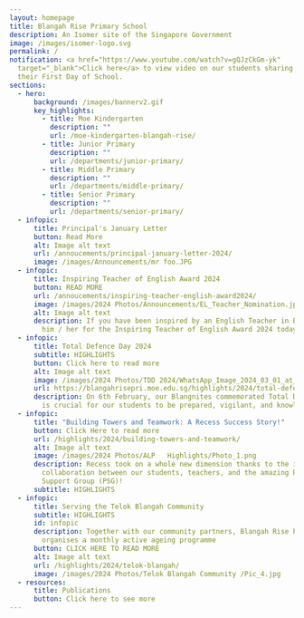 ```yaml
---
layout: homepage
title: Blangah Rise Primary School
description: An Isomer site of the Singapore Government
image: /images/isomer-logo.svg
permalink: /
notification: <a href="https://www.youtube.com/watch?v=gQJzCkGm-yk"
  target="_blank">Click here</a> to view video on our students sharing about
  their First Day of School.
sections:
  - hero:
      background: /images/bannerv2.gif
      key_highlights:
        - title: Moe Kindergarten
          description: ""
          url: /moe-kindergarten-blangah-rise/
        - title: Junior Primary
          description: ""
          url: /departments/junior-primary/
        - title: Middle Primary
          description: ""
          url: /departments/middle-primary/
        - title: Senior Primary
          description: ""
          url: /departments/senior-primary/
  - infopic:
      title: Principal's January Letter
      button: Read More
      alt: Image alt text
      url: /annoucements/principal-january-letter-2024/
      image: /images/Announcements/mr foo.JPG
  - infopic:
      title: Inspiring Teacher of English Award 2024
      button: READ MORE
      url: /annoucements/inspiring-teacher-english-award2024/
      image: /images/2024 Photos/Announcements/EL_Teacher_Nomination.jpg
      alt: Image alt text
      description: If you have been inspired by an English Teacher in BRPS, nominate
        him / her for the Inspiring Teacher of English Award 2024 today.
  - infopic:
      title: Total Defence Day 2024
      subtitle: HIGHLIGHTS
      button: Click here to read more
      alt: Image alt text
      image: /images/2024 Photos/TDD 2024/WhatsApp_Image_2024_03_01_at_10_53_28.jpg
      url: https://blangahrisepri.moe.edu.sg/highlights/2024/total-defence-day2024/
      description: On 6th February, our Blangnites commemorated Total Defence Day. It
        is crucial for our students to be prepared, vigilant, and knowledgeable
  - infopic:
      title: "Building Towers and Teamwork: A Recess Success Story!"
      button: Click Here to read more
      url: /highlights/2024/building-towers-and-teamwork/
      alt: Image alt text
      image: /images/2024 Photos/ALP   Highlights/Photo_1.png
      description: Recess took on a whole new dimension thanks to the incredible
        collaboration between our students, teachers, and the amazing Parent
        Support Group (PSG)!
      subtitle: HIGHLIGHTS
  - infopic:
      title: Serving the Telok Blangah Community
      subtitle: HIGHLIGHTS
      id: infopic
      description: Together with our community partners, Blangah Rise Primary School
        organises a monthly active ageing programme
      button: CLICK HERE TO READ MORE
      alt: Image alt text
      url: /highlights/2024/telok-blangah/
      image: /images/2024 Photos/Telok Blangah Community /Pic_4.jpg
  - resources:
      title: Publications
      button: Click here to see more
---
```

